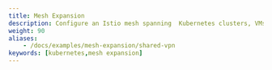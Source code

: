```yaml
---
title: Mesh Expansion
description: Configure an Istio mesh spanning  Kubernetes clusters, VMs and bare metals.
weight: 90
aliases:
    - /docs/examples/mesh-expansion/shared-vpn
keywords: [kubernetes,mesh expansion]
---
```


